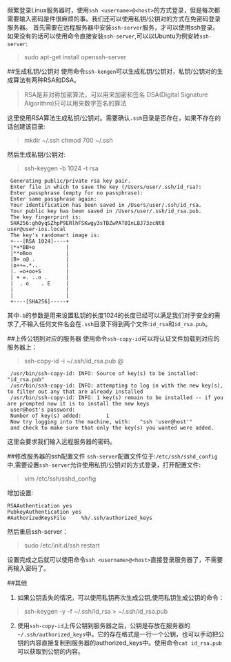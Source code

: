 频繁登录Linux服务器时，使用`ssh <username>@<host>`的方式登录，但是每次都需要输入密码是件很麻烦的事。我们还可以使用私钥/公钥对的方式在免密码登录服务器。
首先需要在远程服务器中安装`ssh-server`服务，才可以使用ssh登录。如果没有的话可以使用命令直接安装`ssh-server`,可以以Ubuntu为例安转`ssh-server`:
>sudo apt-get install openssh-server


##生成私钥/公钥对
使用命令`ssh-kengen`可以生成私钥/公钥对，私钥/公钥对的生成算法有两种RSA和DSA。
>RSA是非对称加密算法，可以用来加密和签名
>DSA(Digital Signature Algorithm)只可以用来数字签名的算法

这里使用*RSA*算法生成私钥/公钥对。需要确认`.ssh`目录是否存在，如果不存在的话创建该目录:
>mkdir ~/.ssh
>chmod 700 ~/.ssh

然后生成私钥/公钥对:
>ssh-keygen  -b 1024 -t rsa

     Generating public/private rsa key pair.
     Enter file in which to save the key (/Users/user/.ssh/id_rsa):
     Enter passphrase (empty for no passphrase):
     Enter same passphrase again:
     Your identification has been saved in /Users/user/.ssh/id_rsa.
     Your public key has been saved in /Users/user/.ssh/id_rsa.pub.
     The key fingerprint is:
     SHA256:gh0yqSZhpP9ERlhFSKwgy3sTBZwPAT0InLBJ73zcNt8                         user@user-ios.local
     The key's randomart image is:
     +---[RSA 1024]----+
     |*+*BB+o          |
     |**oBoo           |
     |B+ o@ .          |
     |o++=.*..         |
     |. =o+oo+S        |
     | + =. ..o .      |
     |  . o    . E     |
     |                 |
     |                 |
     +----[SHA256]-----+
其中`-b`的参数是用来设置私钥的长度1024的长度已经可以满足我们对于安全的需求了,不输入任何文件名会在`.ssh`目录下得到两个文件:`id_rsa`和`id_rsa.pub`。

##上传公钥到对应的服务器
使用命令`ssh-copy-id`可以将认证文件加载到对应的服务器上：
>ssh-copy-id -i ~/.ssh/id_rsa.pub <username>@<host>

     /usr/bin/ssh-copy-id: INFO: Source of key(s) to be installed: "id_rsa.pub"
     /usr/bin/ssh-copy-id: INFO: attempting to log in with the new key(s), to filter out any that are already installed
     /usr/bin/ssh-copy-id: INFO: 1 key(s) remain to be installed -- if you are prompted now it is to install the new keys
     user@host's password:
     Number of key(s) added:        1
     Now try logging into the machine, with:   "ssh 'user@host'"
     and check to make sure that only the key(s) you wanted were added.

这里会要求我们输入远程服务器的密码。

##修改服务器的ssh配置文件
`ssh-server`配置文件位于:`/etc/ssh/sshd_config`中,需要设置`ssh-server`允许使用私钥/公钥对的方式登录，打开配置文件:
>vim /etc/ssh/sshd_config

增加设置:

	RSAAuthentication yes
	PubkeyAuthentication yes
	#AuthorizedKeysFile     %h/.ssh/authorized_keys
	
然后重启ssh-server：
>sudo /etc/init.d/ssh restart

设置完成之后就可以使用命令`ssh <username>@<host>`直接登录服务器了，不需要再输入密码了。

##其他

1.  如果公钥丢失的情况，可以使用私钥再次生成公钥,使用私钥生成公钥的命令：
>ssh-keygen -y -f ~/.ssh/id_rsa > ~/.ssh/id_rsa.pub

2.  使用`ssh-copy-id`上传公钥到服务器之后，公钥是存放在服务器的`~/.ssh/authorized_keys`中。它的存在格式是一行一个公钥，也可以手动把公钥的内容直接复制到服务器的authorized_keys中。使用命令`cat id_rsa.pub`可以获取到公钥的内容。

